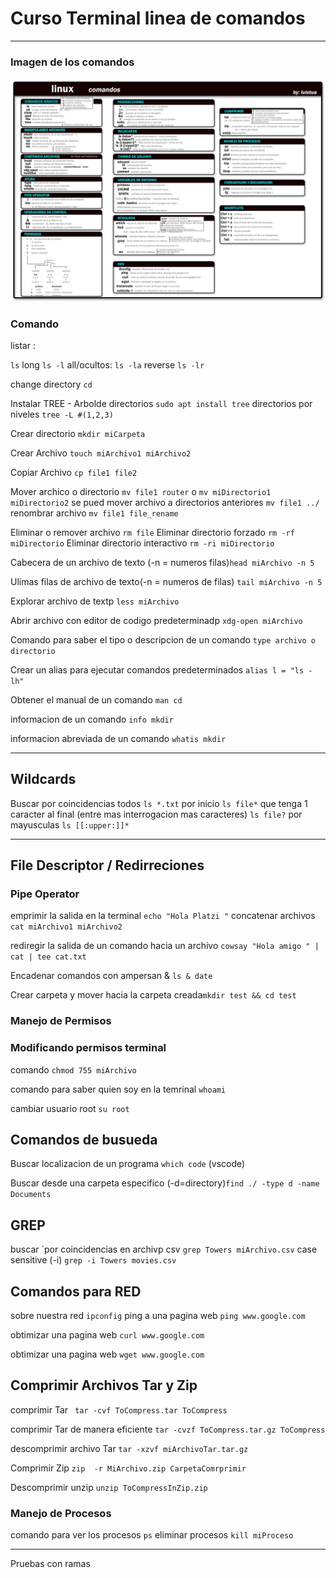 
# Curso Terminal linea de comandos
***
### Imagen de los comandos
![Comandos](/src/plantilla%20Hoja%20comandos%20.jpg )
### Comando
listar :

`ls` long `ls -l` all/ocultos: `ls -la` reverse `ls -lr`

change directory `cd`

Instalar TREE - Arbolde directorios  `sudo apt install tree`
directorios por niveles `tree -L #(1,2,3)`

Crear directorio `mkdir miCarpeta`

Crear Archivo  `touch miArchivo1 miArchivo2`

Copiar Archivo `cp file1 file2`

Mover archico o directorio `mv file1 router` o `mv miDirectorio1 miDirectorio2`
se pued mover archivo a directorios anteriores `mv file1 ../` 
renombrar archivo `mv file1 file_rename`  


Eliminar o remover archivo  `rm file`
Eliminar directorio forzado `rm -rf miDirectorio`
Eliminar directorio interactivo `rm -ri miDirectorio`

Cabecera de un archivo de texto (-n = numeros filas)`head miArchivo -n 5`

Ulimas filas de archivo de texto(-n = numeros de filas) `tail miArchivo -n 5`

Explorar archivo de textp `less miArchivo`

Abrir archivo con editor de codigo predeterminadp `xdg-open miArchivo`

Comando para saber el tipo o descripcion de un comando `type archivo o directorio`

Crear un alias para ejecutar comandos predeterminados `alias l = "ls -lh"`

Obtener el manual de un comando `man cd`

informacion de un comando `info mkdir`

informacion abreviada de un comando `whatis mkdir`
***
## Wildcards
Buscar por coincidencias todos `ls *.txt` por inicio `ls file*` 
que tenga 1 caracter al final (entre mas interrogacion mas caracteres) `ls file?`
por mayusculas `ls [[:upper:]]*`

***
## File Descriptor / Redirreciones

### Pipe Operator
emprimir la salida en la terminal `echo "Hola Platzi "`
concatenar archivos `cat miArchivo1 miArchivo2`

rediregir la salida de un comando hacia un archivo 
`cowsay "Hola amigo " | cat | tee cat.txt` 

Encadenar comandos con ampersan & `ls & date`

Crear carpeta y mover hacia la carpeta creada`mkdir test && cd test`

### Manejo de Permisos 

### Modificando permisos terminal

comando `chmod 755 miArchivo`

comando para saber quien soy en la temrinal `whoami`

cambiar usuario root `su root`

## Comandos de busueda 

Buscar localizacion de un programa `which code` (vscode)

Buscar desde una carpeta especifico (-d=directory)`find ./ -type d -name Documents
`
## GREP
buscar ´por coincidencias en archivp csv `grep Towers miArchivo.csv`
case sensitive (-i) `grep -i Towers movies.csv`

## Comandos para RED



sobre nuestra red `ipconfig`
ping a una pagina web `ping www.google.com`

obtimizar una pagina web `curl www.google.com`

obtimizar una pagina web `wget www.google.com`

## Comprimir Archivos Tar y Zip
comprimir Tar ` tar -cvf ToCompress.tar ToCompress`

comprimir Tar de manera eficiente `tar -cvzf ToCompress.tar.gz ToCompress`

descomprimir archivo Tar `tar -xzvf miArchivoTar.tar.gz`

Comprimir Zip `zip  -r MiArchivo.zip CarpetaComrprimir`

Descomprimir unzip ` unzip ToCompressInZip.zip  `

### Manejo de Procesos

comando para ver los procesos `ps` eliminar procesos `kill miProceso`


****
Pruebas con ramas
